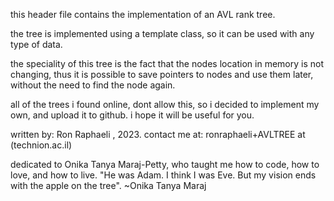 this header file contains the implementation of an AVL rank tree.

the tree is implemented using a template class, so it can be used with any type of data.

the speciality of this tree is the fact that the nodes location in memory is not changing,
thus it is possible to save pointers to nodes and use them later, without the need to find the node again.

all of the trees i found online, dont allow this, so i decided to implement my own, and upload it to github.
i hope it will be useful for you.

written by: Ron Raphaeli , 2023. 
contact me at: ronraphaeli+AVLTREE at (technion.ac.il)

dedicated to Onika Tanya Maraj-Petty, who taught me how to code, how to love, and how to live.
"He was Adam. I think I was Eve. But my vision ends with the apple on the tree". ~Onika Tanya Maraj
